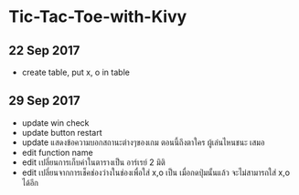 # Tic-Tac-Toe-with-Kivy
## 22 Sep 2017
- create table, put x, o in table

## 29 Sep 2017
- update win check
- update button restart
- update แสดงข้อความบอกสถานะต่างๆของเกม ตอนนี้ถึงตาใคร ผู้เล่นไหนชนะ เสมอ
- edit function name
- edit เปลี่ยนการเก็บค่าในตารางเป็น อาร์เรย์ 2 มิติ
- edit เปลี่ยนจากการเช็คช่องว่างในช่องเพื่อใส่ x,o เป็น เมื่อกดปุ่มนั้นแล้ว จะไม่สามารถใส่ x,o ได้อีก

